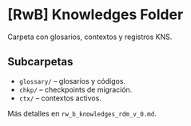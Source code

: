 # [RwB] Knowledges Folder

Carpeta con glosarios, contextos y registros KNS.

## Subcarpetas
- `glossary/` – glosarios y códigos.
- `chkp/` – checkpoints de migración.
- `ctx/` – contextos activos.

Más detalles en `rw_b_knowledges_rdm_v_0.md`.
